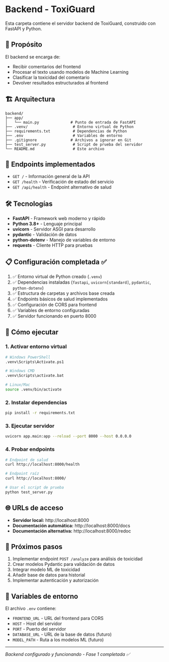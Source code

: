 # Backend - ToxiGuard

Esta carpeta contiene el servidor backend de ToxiGuard, construido con FastAPI y Python.

## 🎯 Propósito

El backend se encarga de:

- Recibir comentarios del frontend
- Procesar el texto usando modelos de Machine Learning
- Clasificar la toxicidad del comentario
- Devolver resultados estructurados al frontend

## 🏗 Arquitectura

```
backend/
├── app/
│   └── main.py              # Punto de entrada de FastAPI
├── .venv/                    # Entorno virtual de Python
├── requirements.txt          # Dependencias de Python
├── .env                      # Variables de entorno
├── .gitignore               # Archivos a ignorar en Git
├── test_server.py            # Script de prueba del servidor
└── README.md                 # Este archivo
```

## 🚀 Endpoints implementados

- `GET /` - Información general de la API
- `GET /health` - Verificación de estado del servicio
- `GET /api/health` - Endpoint alternativo de salud

## 🛠 Tecnologías

- **FastAPI** - Framework web moderno y rápido
- **Python 3.8+** - Lenguaje principal
- **uvicorn** - Servidor ASGI para desarrollo
- **pydantic** - Validación de datos
- **python-dotenv** - Manejo de variables de entorno
- **requests** - Cliente HTTP para pruebas

## 📋 Configuración completada ✅

1. ✅ Entorno virtual de Python creado (`.venv`)
2. ✅ Dependencias instaladas (`fastapi`, `uvicorn[standard]`, `pydantic`, `python-dotenv`)
3. ✅ Estructura de carpetas y archivos base creada
4. ✅ Endpoints básicos de salud implementados
5. ✅ Configuración de CORS para frontend
6. ✅ Variables de entorno configuradas
7. ✅ Servidor funcionando en puerto 8000

## 🚀 Cómo ejecutar

### 1. Activar entorno virtual

```bash
# Windows PowerShell
.venv\Scripts\Activate.ps1

# Windows CMD
.venv\Scripts\activate.bat

# Linux/Mac
source .venv/bin/activate
```

### 2. Instalar dependencias

```bash
pip install -r requirements.txt
```

### 3. Ejecutar servidor

```bash
uvicorn app.main:app --reload --port 8000 --host 0.0.0.0
```

### 4. Probar endpoints

```bash
# Endpoint de salud
curl http://localhost:8000/health

# Endpoint raíz
curl http://localhost:8000/

# Usar el script de prueba
python test_server.py
```

## 🌐 URLs de acceso

- **Servidor local:** http://localhost:8000
- **Documentación automática:** http://localhost:8000/docs
- **Documentación alternativa:** http://localhost:8000/redoc

## 📝 Próximos pasos

1. Implementar endpoint `POST /analyze` para análisis de toxicidad
2. Crear modelos Pydantic para validación de datos
3. Integrar modelo ML de toxicidad
4. Añadir base de datos para historial
5. Implementar autenticación y autorización

## 🔧 Variables de entorno

El archivo `.env` contiene:

- `FRONTEND_URL` - URL del frontend para CORS
- `HOST` - Host del servidor
- `PORT` - Puerto del servidor
- `DATABASE_URL` - URL de la base de datos (futuro)
- `MODEL_PATH` - Ruta a los modelos ML (futuro)

---

_Backend configurado y funcionando - Fase 1 completada ✅_
